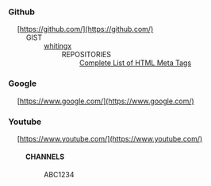 ### Github
&emsp; [https://github.com/](https://github.com/) <br/>
&emsp; &emsp; GIST <br/>
&emsp; &emsp; &emsp; &emsp; [whitingx](https://gist.github.com/whitingx) <br/>
&emsp; &emsp; &emsp; &emsp; &emsp; &emsp; REPOSITORIES <br/>
&emsp; &emsp; &emsp; &emsp; &emsp; &emsp; &emsp; &emsp; [Complete List of HTML Meta Tags](https://gist.github.com/whitingx/3840905)

### Google
&emsp; [https://www.google.com/](https://www.google.com/)

### Youtube
&emsp; [https://www.youtube.com/](https://www.youtube.com/) <br/>
#### &emsp; &emsp; CHANNELS <br/>
&emsp; &emsp; &emsp; &emsp; ABC1234

